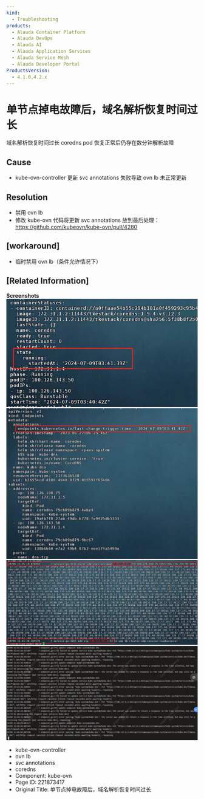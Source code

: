 ```yaml
---
kind:
  - Troubleshooting
products:
  - Alauda Container Platform
  - Alauda DevOps
  - Alauda AI
  - Alauda Application Services
  - Alauda Service Mesh
  - Alauda Developer Portal
ProductsVersion:
  - 4.1.0,4.2.x
---
```

<!-- A type of document that involves encountering a fault, diagnosing it, performing root cause analysis, and providing solutions. -->

# 单节点掉电故障后，域名解析恢复时间过长

域名解析恢复时间过长 coredns pod 恢复正常后仍存在数分钟解析故障

## Cause
- kube-ovn-controller 更新 svc annotations 失败导致 ovn lb 未正常更新

## Resolution
- 禁用 ovn lb
- 修改 kube-ovn 代码将更新 svc annotations 放到最后处理：https://github.com/kubeovn/kube-ovn/pull/4280

## [workaround]
- 临时禁用 ovn lb（条件允许情况下）

## [Related Information]
**Screenshots**
![](assets/dan-jie-dian-diao-dian-gu-zhang-hou-yu-ming-jie-xi-hui-fu-shi-jian-guo-chang/image-2024-7-15_15-22-52.png)
![](assets/dan-jie-dian-diao-dian-gu-zhang-hou-yu-ming-jie-xi-hui-fu-shi-jian-guo-chang/image-2024-7-15_15-23-7.png)
![](assets/dan-jie-dian-diao-dian-gu-zhang-hou-yu-ming-jie-xi-hui-fu-shi-jian-guo-chang/image-2024-7-15_15-23-46.png)
![](assets/dan-jie-dian-diao-dian-gu-zhang-hou-yu-ming-jie-xi-hui-fu-shi-jian-guo-chang/image-2024-7-15_15-24-0.png)
- kube-ovn-controller
- ovn lb
- svc annotations
- coredns
- Component: kube-ovn
- Page ID: 221873417
- Original Title: 单节点掉电故障后，域名解析恢复时间过长

